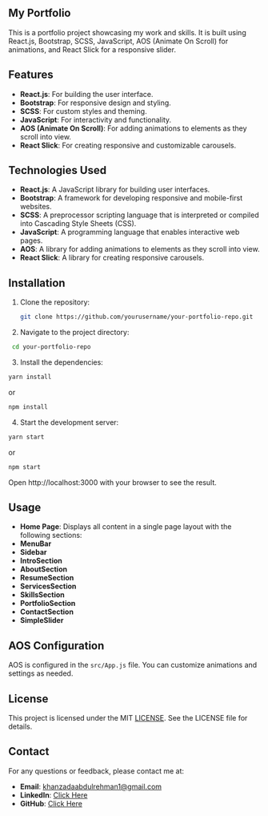 ## My Portfolio

This is a portfolio project showcasing my work and skills. It is built using React.js, Bootstrap, SCSS, JavaScript, AOS (Animate On Scroll) for animations, and React Slick for a responsive slider.

## Features

- **React.js**: For building the user interface.
- **Bootstrap**: For responsive design and styling.
- **SCSS**: For custom styles and theming.
- **JavaScript**: For interactivity and functionality.
- **AOS (Animate On Scroll)**: For adding animations to elements as they scroll into view.
- **React Slick**: For creating responsive and customizable carousels.

## Technologies Used

- **React.js**: A JavaScript library for building user interfaces.
- **Bootstrap**: A framework for developing responsive and mobile-first websites.
- **SCSS**: A preprocessor scripting language that is interpreted or compiled into Cascading Style Sheets (CSS).
- **JavaScript**: A programming language that enables interactive web pages.
- **AOS**: A library for adding animations to elements as they scroll into view.
- **React Slick**: A library for creating responsive carousels.

## Installation

1. Clone the repository:

   ```bash
   git clone https://github.com/yourusername/your-portfolio-repo.git
   ```


2. Navigate to the project directory:

  ```bash
   cd your-portfolio-repo
  ``` 

3. Install the dependencies:

  ```bash
yarn install
  ``` 
or

  ```bash
npm install
  ``` 

4. Start the development server:

  ```bash
yarn start
  ``` 

  or 

  ```bash
npm start
  ``` 
  Open http://localhost:3000 with your browser to see the result.

  ## Usage

  -  **Home Page**: Displays all content in a single page layout with the following sections:
 - **MenuBar**
 - **Sidebar**
 - **IntroSection**
 - **AboutSection**
 - **ResumeSection**
 - **ServicesSection**
 - **SkillsSection**
 - **PortfolioSection**
 - **ContactSection**
 - **SimpleSlider**

 ## AOS Configuration

AOS is configured in the `src/App.js` file. You can customize animations and settings as needed.

## License
This project is licensed under the MIT [LICENSE](./LICENSE). See the LICENSE file for details.

## Contact
For any questions or feedback, please contact me at:

- **Email**: [khanzadaabdulrehman1@gmail.com](mailto:khanzadaabdulrehman1@gmail.com)
- **LinkedIn**: [Click Here](https://www.linkedin.com/in/abdul-rehman-khanzada-661757237/)
- **GitHub**: [Click Here](https://github.com/abdulrehmankz1)


     